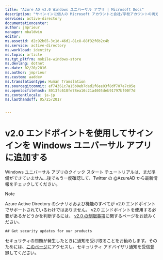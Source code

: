```yaml
---
title: "Azure AD v2.0 Windows ユニバーサル アプリ | Microsoft Docs"
description: "サインインに個人の Microsoft アカウントと会社/学校アカウントの両方を使用する Windows ユニバーサル アプリを構築する方法を説明します。"
services: active-directory
documentationcenter: 
author: jmprieur
manager: mbaldwin
editor: 
ms.assetid: d2c92b65-3c1d-46d1-81c8-88f32f6b2c4b
ms.service: active-directory
ms.workload: identity
ms.topic: article
ms.tgt_pltfrm: mobile-windows-store
ms.devlang: dotnet
ms.date: 02/20/2016
ms.author: jmprieur
ms.custom: aaddev
ms.translationtype: Human Translation
ms.sourcegitcommit: ef74361c7a15b0eb7dad1f6ee03f8df707a7c05e
ms.openlocfilehash: 8013fc618fe78ea16c21a4605deb91797bf00f7d
ms.contentlocale: ja-jp
ms.lasthandoff: 05/25/2017


---
```

# <a name="add-sign-in-to-a-windows-universal-app-using-the-v20-endpoint"></a>v2.0 エンドポイントを使用してサインインを Windows ユニバーサル アプリに追加する
  Windows ユニバーサル アプリのクイック スタート チュートリアルは、まだ準備ができていません...後でもう一度確認して、Twitter の @AzureAD から最新情報をチェックしてください。

> [!NOTE]
> Azure Active Directory のシナリオおよび機能のすべてが v2.0 エンドポイントでサポートされているわけではありません。  v2.0 エンドポイントを使用する必要があるかどうかを判断するには、 [v2.0 の制限事項](active-directory-v2-limitations.md)に関するページをお読みください。
> 
> 

    ## Get security updates for our products

セキュリティの問題が発生したときに通知を受け取ることをお勧めします。そのためには、[このページ](https://technet.microsoft.com/security/dd252948)にアクセスし、セキュリティ アドバイザリ通知を受信登録してください。


